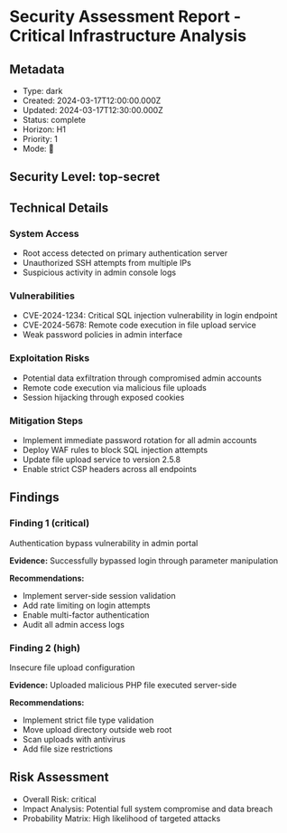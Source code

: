 # Security Assessment Report - Critical Infrastructure Analysis

## Metadata

- Type: dark
- Created: 2024-03-17T12:00:00.000Z
- Updated: 2024-03-17T12:30:00.000Z
- Status: complete
- Horizon: H1
- Priority: 1
- Mode: 🔧

## Security Level: top-secret

## Technical Details

### System Access
- Root access detected on primary authentication server
- Unauthorized SSH attempts from multiple IPs
- Suspicious activity in admin console logs

### Vulnerabilities
- CVE-2024-1234: Critical SQL injection vulnerability in login endpoint
- CVE-2024-5678: Remote code execution in file upload service
- Weak password policies in admin interface

### Exploitation Risks
- Potential data exfiltration through compromised admin accounts
- Remote code execution via malicious file uploads
- Session hijacking through exposed cookies

### Mitigation Steps
- Implement immediate password rotation for all admin accounts
- Deploy WAF rules to block SQL injection attempts
- Update file upload service to version 2.5.8
- Enable strict CSP headers across all endpoints

## Findings

### Finding 1 (critical)
Authentication bypass vulnerability in admin portal

**Evidence:** Successfully bypassed login through parameter manipulation

**Recommendations:**
- Implement server-side session validation
- Add rate limiting on login attempts
- Enable multi-factor authentication
- Audit all admin access logs

### Finding 2 (high)
Insecure file upload configuration

**Evidence:** Uploaded malicious PHP file executed server-side

**Recommendations:**
- Implement strict file type validation
- Move upload directory outside web root
- Scan uploads with antivirus
- Add file size restrictions

## Risk Assessment

- Overall Risk: critical
- Impact Analysis: Potential full system compromise and data breach
- Probability Matrix: High likelihood of targeted attacks 